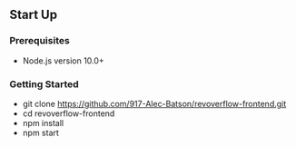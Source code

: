## Start Up

### Prerequisites
- Node.js version 10.0+

### Getting Started
- git clone https://github.com/917-Alec-Batson/revoverflow-frontend.git
- cd revoverflow-frontend
- npm install
- npm start 
